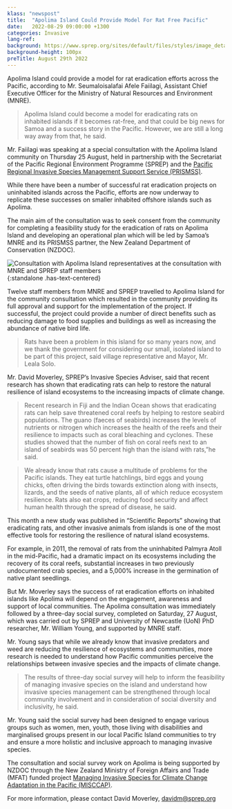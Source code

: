 ```yaml
---
klass: "newspost"
title:  "Apolima Island Could Provide Model For Rat Free Pacific"
date:   2022-08-29 09:00:00 +1300
categories: Invasive
lang-ref: 
background: https://www.sprep.org/sites/default/files/styles/image_detai_670_400_/public/images/news/Apolima.jpg?itok=4noIFfCi
background-height: 100px
preTitle: August 29th 2022
---
```

Apolima Island could provide a model for rat eradication efforts across the Pacific, according to Mr. Seumaloisalafai Afele Faiilagi, Assistant Chief Executive Officer for the Ministry of Natural Resources and Environment (MNRE).

> Apolima Island could become a model for eradicating rats on inhabited islands if it becomes rat-free, and that could be big news for Samoa and a success story in the Pacific. However, we are still a long way away from that, he said.

Mr. Faiilagi was speaking at a special consultation with the Apolima Island community on Thursday 25 August, held in partnership with the Secretariat of the Pacific Regional Environment Programme (SPREP) and the [Pacific Regional Invasive Species Management Support Service (PRISMSS)](https://www.sprep.org/invasive-species-management-in-the-pacific/prismss).

While there have been a number of successful rat eradication projects on uninhabited islands across the Pacific, efforts are now underway to replicate these successes on smaller inhabited offshore islands such as Apolima.

The main aim of the consultation was to seek consent from the community for completing a feasibility study for the eradication of rats on Apolima Island and developing an operational plan which will be led by Samoa’s MNRE and its PRISMSS partner, the New Zealand Department of Conservation (NZDOC).

![Consultation with Apolima Island representatives at the consultation with MNRE and SPREP staff members](https://www.sprep.org/sites/default/files/users/Christine%20Tuioti/Apolima2.png){:standalone .has-text-centered}

Twelve staff members from MNRE and SPREP travelled to Apolima Island for the community consultation which resulted in the community providing its full approval and support for the implementation of the project. If successful, the project could provide a number of direct benefits such as reducing damage to food supplies and buildings as well as increasing the abundance of native bird life.

> Rats have been a problem in this island for so many years now, and we thank the government for considering our small, isolated island to be part of this project, said village representative and Mayor, Mr. Leala Solo.

Mr. David Moverley, SPREP’s Invasive Species Adviser, said that recent research has shown that eradicating rats can help to restore the natural resilience of island ecosystems to the increasing impacts of climate change.

> Recent research in Fiji and the Indian Ocean shows that eradicating rats can help save threatened coral reefs by helping to restore seabird populations. The guano (faeces of seabirds) increases the levels of nutrients or nitrogen which increases the health of the reefs and their resilience to impacts such as coral bleaching and cyclones. These studies showed that the number of fish on coral reefs next to an island of seabirds was 50 percent high than the island with rats,”he said.

> We already know that rats cause a multitude of problems for the Pacific islands. They eat turtle hatchlings, bird eggs and young chicks, often driving the birds towards extinction along with insects, lizards, and the seeds of native plants, all of which reduce ecosystem resilience. Rats also eat crops, reducing food security and affect human health through the spread of disease, he said.

This month a new study was published in “Scientific Reports” showing that eradicating rats, and other invasive animals from islands is one of the most effective tools for restoring the resilience of natural island ecosystems.

For example, in 2011, the removal of rats from the uninhabited Palmyra Atoll in the mid-Pacific, had a dramatic impact on its ecosystems including the recovery of its coral reefs, substantial increases in two previously undocumented crab species, and a 5,000% increase in the germination of native plant seedlings.

But Mr. Moverley says the success of rat eradication efforts on inhabited islands like Apolima will depend on the engagement, awareness and support of local communities. The Apolima consultation was immediately followed by a three-day social survey, completed on Saturday, 27 August, which was carried out by SPREP and University of Newcastle (UoN) PhD researcher, Mr. William Young, and supported by MNRE staff.

Mr. Young says that while we already know that invasive predators and weed are reducing the resilience of ecosystems and communities, more research is needed to understand how Pacific communities perceive the relationships between invasive species and the impacts of climate change.

> The results of three-day social survey will help to inform the feasibility of managing invasive species on the island and understand how invasive species management can be strengthened through local community involvement and in consideration of social diversity and inclusivity, he said.

Mr. Young said the social survey had been designed to engage various groups such as women, men, youth, those living with disabilities and marginalised groups present in our local Pacific Island communities to try and ensure a more holistic and inclusive approach to managing invasive species.

The consultation and social survey work on Apolima is being supported by NZDOC through the New Zealand Ministry of Foreign Affairs and Trade (MFAT) funded project [Managing Invasive Species for Climate Change Adaptation in the Pacific (MISCCAP)](https://www.sprep.org/sites/default/files/documents/publications/MISCCAP-newsletter.pdf).

For more information, please contact David Moverley, [davidm@sprep.org](mailto:davidm@sprep.org) 